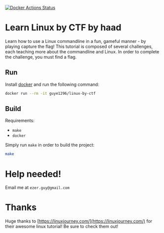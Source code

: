 [![Docker Actions Status](https://github.com/guye1296/learn-linux-by-ctf/workflows/Docker/badge.svg)](https://github.com/guye1296/learn-linux-by-ctf/actions)
# Learn Linux by CTF by haad

Learn how to use a Linux commandline in a fun, gameful manner - by playing capture the flag!
This tutorial is composed of several challenges, each teaching more about the commandline and Linux.
In order to complete the challenge, you must find a flag.

## Run

Install [docker](https://hub.docker.com/) and run the following command:
```bash
docker run --rm -it guye1296/linux-by-ctf
```

## Build
Requirements:
* `make`
* `docker`

Simply run `make` in order to build the project:
```bash
make
```

# Help needed!
Email me at `ezer.guy@gmail.com`

# Thanks
Huge thanks to [https://linuxjourney.com/](https://linuxjourney.com/) for their awesome linux tutorial! Be sure to check them out!
